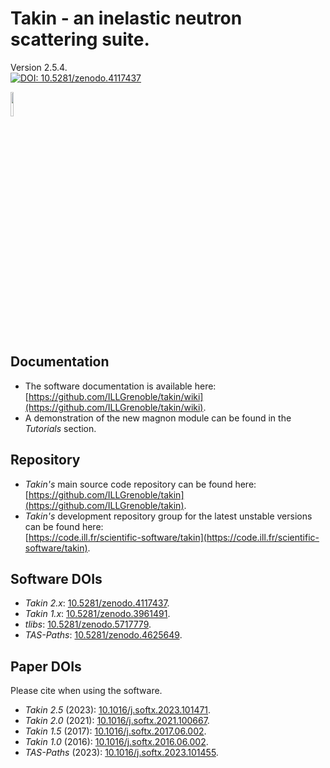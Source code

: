 # Takin - an inelastic neutron scattering suite.
Version 2.5.4.  
[![DOI: 10.5281/zenodo.4117437](https://zenodo.org/badge/DOI/10.5281/zenodo.4117437.svg)](https://doi.org/10.5281/zenodo.4117437)

<img src="https://raw.githubusercontent.com/ILLGrenoble/takin/master/data/res/icons/takin.svg" width="10%" height="10%" title="Logo" alt="">


## Documentation
- The software documentation is available here:  
  [https://github.com/ILLGrenoble/takin/wiki](https://github.com/ILLGrenoble/takin/wiki).
- A demonstration of the new magnon module can be found in the *Tutorials* section.


## Repository
- *Takin's* main source code repository can be found here:  
  [https://github.com/ILLGrenoble/takin](https://github.com/ILLGrenoble/takin).
- *Takin's* development repository group for the latest unstable versions can be found here:  
  [https://code.ill.fr/scientific-software/takin](https://code.ill.fr/scientific-software/takin).


## Software DOIs
- *Takin 2.x*: [10.5281/zenodo.4117437](https://dx.doi.org/10.5281/zenodo.4117437).  
- *Takin 1.x*: [10.5281/zenodo.3961491](https://dx.doi.org/10.5281/zenodo.3961491).  
- *tlibs*: [10.5281/zenodo.5717779](https://doi.org/10.5281/zenodo.5717779).  
- *TAS-Paths*: [10.5281/zenodo.4625649](https://doi.org/10.5281/zenodo.4625649).  


## Paper DOIs
Please cite when using the software.
- *Takin 2.5* (2023): [10.1016/j.softx.2023.101471](https://doi.org/10.1016/j.softx.2023.101471).  
- *Takin 2.0* (2021): [10.1016/j.softx.2021.100667](https://doi.org/10.1016/j.softx.2021.100667).  
- *Takin 1.5* (2017): [10.1016/j.softx.2017.06.002](https://doi.org/10.1016/j.softx.2017.06.002).  
- *Takin 1.0* (2016): [10.1016/j.softx.2016.06.002](https://doi.org/10.1016/j.softx.2016.06.002).  
- *TAS-Paths* (2023): [10.1016/j.softx.2023.101455](https://doi.org/10.1016/j.softx.2023.101455).  
